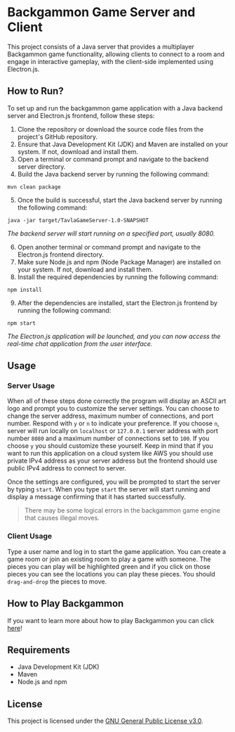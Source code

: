 # Backgammon Game Server and Client
 This project consists of a Java server that provides a multiplayer Backgammon game functionality, allowing clients to connect to a room and engage in interactive gameplay, with the client-side implemented using Electron.js.

## How to Run?

To set up and run the backgammon game application with a Java backend server and Electron.js frontend, follow these steps:

1. Clone the repository or download the source code files from the project's GitHub repository.
2. Ensure that Java Development Kit (JDK) and Maven are installed on your system. If not, download and install them.
3. Open a terminal or command prompt and navigate to the backend server directory.
4. Build the Java backend server by running the following command:
```
mvn clean package
```
5. Once the build is successful, start the Java backend server by running the following command:
```
java -jar target/TavlaGameServer-1.0-SNAPSHOT
```
*The backend server will start running on a specified port, usually 8080.*

6. Open another terminal or command prompt and navigate to the Electron.js frontend directory.
7. Make sure Node.js and npm (Node Package Manager) are installed on your system. If not, download and install them.
8. Install the required dependencies by running the following command:
```
npm install
```
9. After the dependencies are installed, start the Electron.js frontend by running the following command:
```
npm start
```
*The Electron.js application will be launched, and you can now access the real-time chat application from the user interface.*

## Usage

### Server Usage

When all of these steps done correctly the program will display an ASCII art logo and prompt you to customize the server settings. You can choose to change the server address, maximum number of connections, and port number. Respond with `y` or `n` to indicate your preference. If you choose `n`, server will run locally on `localhost` or `127.0.0.1` server address with port number `8080` and a maximum number of connections set to `100`. If you choose `y` you should customize these yourself. Keep in mind that if you want to run this application on a cloud system like AWS you should use private IPv4 address as your server address but the frontend should use public IPv4 address to connect to server.

Once the settings are configured, you will be prompted to start the server by typing `start`. When you type `start` the server will start running and display a message confirming that it has started successfully.

> There may be some logical errors in the backgammon game engine that causes illegal moves.

### Client Usage

Type a user name and log in to start the game application. You can create a game room or join an existing room to play a game with someone. The pieces you can play will be highlighted green and if you click on those pieces you can see the locations you can play these pieces. You should `drag-and-drop` the pieces to move.

## How to Play Backgammon
If you want to learn more about how to play Backgammon you can click [here](https://www.ymimports.com/pages/how-to-play-backgammon)!

## Requirements

* Java Development Kit (JDK)
* Maven
* Node.js and npm

## License

This project is licensed under the [GNU General Public License v3.0](LICENSE).
